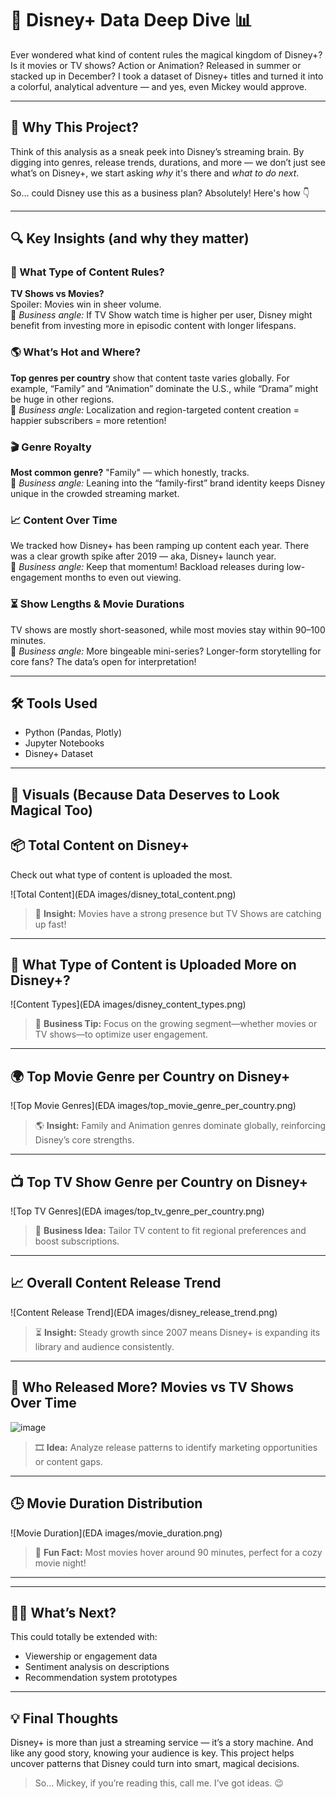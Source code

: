 # 🏰 Disney+ Data Deep Dive 📊  
Ever wondered what kind of content rules the magical kingdom of Disney+? Is it movies or TV shows? Action or Animation? Released in summer or stacked up in December? I took a dataset of Disney+ titles and turned it into a colorful, analytical adventure — and yes, even Mickey would approve.

---

## 🎯 Why This Project?
Think of this analysis as a sneak peek into Disney’s streaming brain. By digging into genres, release trends, durations, and more — we don’t just see what’s on Disney+, we start asking *why* it's there and *what to do next*.  

So… could Disney use this as a business plan? Absolutely! Here's how 👇

---

## 🔍 Key Insights (and why they matter)

### 🍿 What Type of Content Rules?
**TV Shows vs Movies?**  
Spoiler: Movies win in sheer volume.  
🧠 *Business angle:* If TV Show watch time is higher per user, Disney might benefit from investing more in episodic content with longer lifespans.

### 🌎 What’s Hot and Where?
**Top genres per country** show that content taste varies globally. For example, “Family” and “Animation” dominate the U.S., while “Drama” might be huge in other regions.  
🧠 *Business angle:* Localization and region-targeted content creation = happier subscribers = more retention!

### 🎬 Genre Royalty
**Most common genre?** "Family" — which honestly, tracks.  
🧠 *Business angle:* Leaning into the “family-first” brand identity keeps Disney unique in the crowded streaming market.

### 📈 Content Over Time
We tracked how Disney+ has been ramping up content each year. There was a clear growth spike after 2019 — aka, Disney+ launch year.  
🧠 *Business angle:* Keep that momentum! Backload releases during low-engagement months to even out viewing.

### ⏳ Show Lengths & Movie Durations
TV shows are mostly short-seasoned, while most movies stay within 90–100 minutes.  
🧠 *Business angle:* More bingeable mini-series? Longer-form storytelling for core fans? The data’s open for interpretation!

---

## 🛠️ Tools Used
- Python (Pandas, Plotly)
- Jupyter Notebooks
- Disney+ Dataset

---

## 📸 Visuals (Because Data Deserves to Look Magical Too)
## 📦 Total Content on Disney+  
Check out what type of content is uploaded the most.

![Total Content](EDA images/disney_total_content.png)  

> 🧐 **Insight:** Movies have a strong presence but TV Shows are catching up fast!

---

## 🍿 What Type of Content is Uploaded More on Disney+?  

![Content Types](EDA images/disney_content_types.png)  

> 🎯 **Business Tip:** Focus on the growing segment—whether movies or TV shows—to optimize user engagement.

---

## 🌍 Top Movie Genre per Country on Disney+  

![Top Movie Genres](EDA images/top_movie_genre_per_country.png)  

> 🌎 **Insight:** Family and Animation genres dominate globally, reinforcing Disney’s core strengths.

---

## 📺 Top TV Show Genre per Country on Disney+  

![Top TV Genres](EDA images/top_tv_genre_per_country.png)  

> 🤔 **Business Idea:** Tailor TV content to fit regional preferences and boost subscriptions.

---

## 📈 Overall Content Release Trend  

![Content Release Trend](EDA images/disney_release_trend.png)  

> ⏳ **Insight:** Steady growth since 2007 means Disney+ is expanding its library and audience consistently.

---

## 🎥 Who Released More? Movies vs TV Shows Over Time  

![image](https://github.com/user-attachments/assets/8a9610c0-f679-474b-a161-37402c84870e)

> 🎞️ **Idea:** Analyze release patterns to identify marketing opportunities or content gaps.

---

## 🕒 Movie Duration Distribution  

![Movie Duration](EDA images/movie_duration.png)  

> 🍿 **Fun Fact:** Most movies hover around 90 minutes, perfect for a cozy movie night!

---

---

## 🧙‍♀️ What’s Next?
This could totally be extended with:
- Viewership or engagement data
- Sentiment analysis on descriptions
- Recommendation system prototypes

---

## 💡 Final Thoughts
Disney+ is more than just a streaming service — it’s a story machine. And like any good story, knowing your audience is key. This project helps uncover patterns that Disney could turn into smart, magical decisions.  

> So… Mickey, if you’re reading this, call me. I’ve got ideas. 😉

